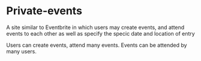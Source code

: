 # Private-events

A site similar to Eventbrite in which users may create events, and attend events to each other as well as specify the specic date and location of entry  

Users can create events, attend many events. Events can be attended by many users.